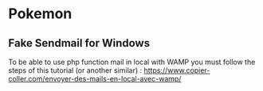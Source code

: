 # Pokemon

## Fake Sendmail for Windows

To be able to use php function mail in local with WAMP you must follow the steps of this tutorial (or another similar) : https://www.copier-coller.com/envoyer-des-mails-en-local-avec-wamp/

